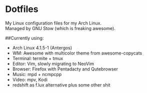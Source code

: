 # Dotfiles
My Linux configuration files for my Arch Linux.  
Managed by GNU Stow (which is freaking awesome).

##Currently using:
- Arch Linux 4.1.5-1 (Antergos)
- WM: Awesome with multicolor theme from awesome-copycats
- Terminal: termite + tmux
- Editor: Vim, slowly migrating to NeoVim
- Browser: Firefox with Pentadacty and Qutebrowser
- Music: mpd + ncmpcpp
- Video: mpv, Kodi
- redshift as f.lux alternative 
plus some other shit

